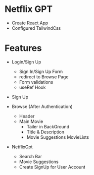 # Netflix GPT

- Create React App
- Configured TailwindCss


# Features

- Login/Sign Up
    - Sign In/Sign Up Form
    - redirect to Browse Page
    - Form validations
    - useRef Hook

- Sign Up

- Browse (After Authentication)
    - Header
    - Main Movie
        - Tailer in BackGround
        - Title & Description
        - Movie Suggestions
            MovieLists

- NetflixGpt
    - Search Bar
    - Movie Suggestions
    - Create SignUp for User Account